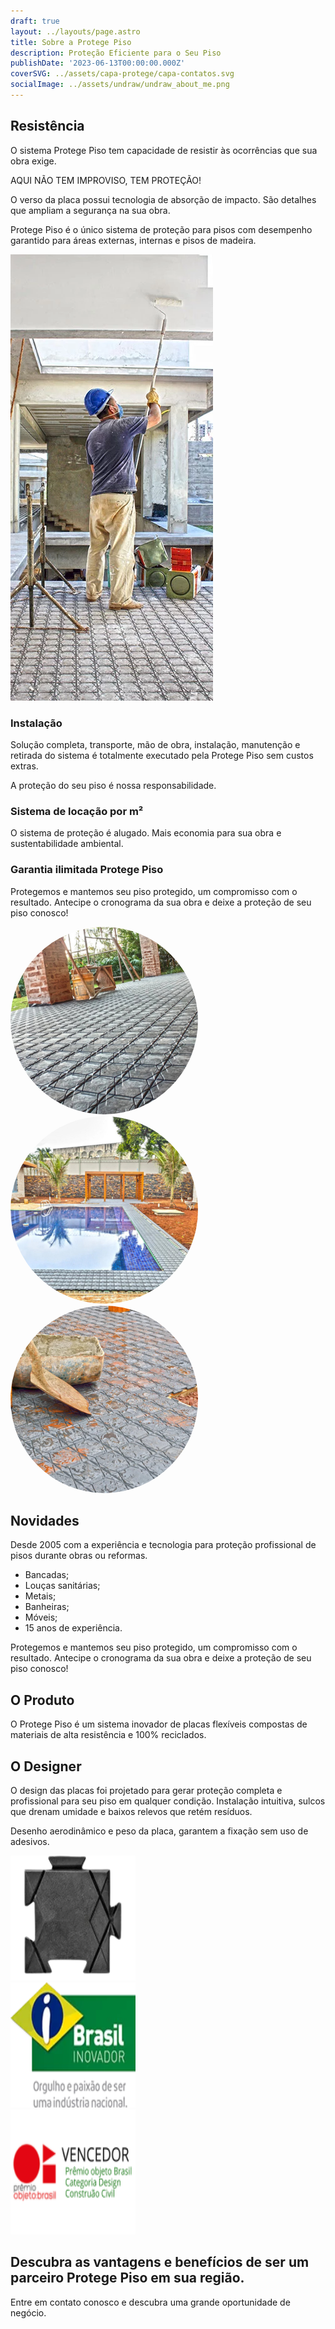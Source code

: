 ```yaml
---
draft: true
layout: ../layouts/page.astro
title: Sobre a Protege Piso
description: Proteção Eficiente para o Seu Piso
publishDate: '2023-06-13T00:00:00.000Z' 
coverSVG: ../assets/capa-protege/capa-contatos.svg
socialImage: ../assets/undraw/undraw_about_me.png
---
```


<style>
  .imagen-redonda {
    border-radius: 50%;
  }
</style>

<main class="container mx-auto p-4">
  <!-- Seção Resistência -->
  <section class="section mb-2">
    <div class="flex flex-col lg:flex-row items-center bg-gray-100">
      <!-- Texto -->
      <div class="p-4 lg:w-1/2">
        <h2 class="text-3xl font-bold mb-2 text-green-900 dark:text-green-500">Resistência</h2>
        <p class="text-lg text-black dark:text-gray-300 mb-2">O sistema Protege Piso tem capacidade de resistir às ocorrências que sua obra exige.</p>
        <p class="text-lg text-black dark:text-gray-300 mb-2">AQUI NÃO TEM IMPROVISO, TEM PROTEÇÃO!</p>
        <p class="text-lg text-black dark:text-gray-300 mb-2">O verso da placa possui tecnologia de absorção de impacto. São detalhes que ampliam a segurança na sua obra.</p>
        <p class="text-lg text-black dark:text-gray-300 mb-2">Protege Piso é o único sistema de proteção para pisos com desempenho garantido para áreas externas, internas e pisos de madeira.</p>
      </div>
      <!-- Imagem -->
      <div class="p-4 lg:w-1/2">
        <img src="src/assets/capa-protege/pintor.png" alt="pintor" class="max-h-80 lg:max-h-full object-cover rounded-lg">
      </div>
    </div>
  </section>

  <!-- Seção Instalação -->
  <section class="section mb-2">
    <div class="p-4">
      <h3 class="text-2xl font-bold mb-2 text-green-900 dark:text-green-500">Instalação</h3>
      <p class="text-lg text-black dark:text-gray-300 mb-2">Solução completa, transporte, mão de obra, instalação, manutenção e retirada do sistema é totalmente executado pela Protege Piso sem custos extras.</p>
      <p class="text-lg text-black dark:text-gray-300 mb-2">A proteção do seu piso é nossa responsabilidade.</p>
    </div>
  </section>

  <!-- Seção Sistema de locação por m² -->
  <section class="section mb-2 bg-gray-100">
    <div class="p-4 bg-gray">
      <h3 class="text-2xl font-bold mb-2 text-green-900 dark:text-green-500">Sistema de locação por m²</h3>
      <p class="text-lg text-black dark:text-gray-300 mb-2">O sistema de proteção é alugado. Mais economia para sua obra e sustentabilidade ambiental.</p>
    </div>
  </section>

  <!-- Seção Garantia ilimitada Protege Piso -->
  <section class="section mb-2">
    <div class="p-4">
      <h3 class="text-2xl font-bold mb-2 text-green-900 dark:text-green-500">Garantia ilimitada Protege Piso</h3>
      <p class="text-lg text-black dark:text-gray-300 mb-2">Protegemos e mantemos seu piso protegido, um compromisso com o resultado. Antecipe o cronograma da sua obra e deixe a proteção de seu piso conosco!</p>
    </div>
  </section>

  <!-- Seção com imagens redondas -->
  <section class="section mb-3 ">
    <div class="flex justify-center ">
      <!-- Imagem 1 -->
      <div class="contenedor-imagen mx-4">
        <img src="src/assets/cards/card03.png" alt="Imagem 1" class="imagen-redonda" style="margin-right: 10px;">
      </div>
      <!-- Imagem 2 -->
      <div class="contenedor-imagen mx-4">
        <img src="src/assets/cards/card06.png" alt="Imagem 2" class="imagen-redonda" style="margin-right: 10px;">
      </div>
      <!-- Imagem 3 -->
      <div class="contenedor-imagen mx-4">
        <img src="src/assets/cards/card02.png" alt="Imagem 3" class="imagen-redonda">
      </div>
    </div>
  </section>

  <!-- Seção Novidades -->
  <section class="section mb-2">
    <div class="flex flex-col lg:flex-row items-center">
      <!-- Texto -->
      <div class="p-4 lg:w-1/2">
        <h2 class="text-3xl font-bold mb-2 text-green-900 dark:text-green-500">Novidades</h2>
        <p class="text-lg text-black dark:text-gray-300 mb-2 bg-white-500 p-4 rounded-md">Desde 2005 com a experiência e tecnologia para proteção profissional de pisos durante obras ou reformas.</p>
        <ul class="text-lg text-black dark:text-gray-300 mb-2">
          <li>Bancadas;</li>
          <li>Louças sanitárias;</li>
          <li>Metais;</li>
          <li>Banheiras;</li>
          <li>Móveis;</li>
          <li>15 anos de experiência.</li>
        </ul>
      </div>
      <!-- Aside -->
      <aside class="p-4 lg:w-1/2 bg-green-500 text-white">
        <p class="text-xl">Protegemos e mantemos seu piso protegido, um compromisso com o resultado. Antecipe o cronograma da sua obra e deixe a proteção de seu piso conosco!</p>
      </aside>
    </div>
  </section>

  <!-- Seção Produto e Designer -->
  <section class="section mb-2">
    <div class="flex flex-col lg:flex-row items-center lg:items-start">
      <!-- Texto -->
      <div class="p-4 lg:w-1/2">
        <h2 class="text-3xl font-bold mb-2 text-green-900 dark:text-green-500">O Produto</h2>
        <p class="text-lg text-black dark:text-gray-300 mb-2 bg-white-500 p-4 rounded-md">O Protege Piso é um sistema inovador de placas flexíveis compostas de materiais de alta resistência e 100% reciclados.</p>
      </div>
      <!-- Aside -->
      <div class="p-4 lg:w-1/2">
        <h2 class="text-3xl font-bold mb-2 text-green-900 dark:text-green-500">O Designer</h2>
        <p class="text-lg text-black dark:text-gray-300 mb-2 bg-white-500 p-4 rounded-md">O design das placas foi projetado para gerar proteção completa e profissional para seu piso em qualquer condição. Instalação intuitiva, sulcos que drenam umidade e baixos relevos que retém resíduos.</p>
        <p class="text-lg text-black dark:text-gray-300 mb-2 bg-white-500 p-4 rounded-md">Desenho aerodinâmico e peso da placa, garantem a fixação sem uso de adesivos.</p>
      </div>
    </div>
  </section>

  <!-- Seção com imagens pequenas e quadradas -->
  <section class="section mb-3">
    <div class="flex justify-center">
      <!-- Imagem 1 -->
      <div class="contenedor-imagen mx-4">
        <img src="src/assets/selos/protepiso.png" alt="Peça de Proteção de Piso" class="imagen-quadrada" style="width: 200px; height: 200px;">
      </div>
      <!-- Imagem 2 -->
      <div class="contenedor-imagen mx-4">
        <img src="src/assets/selos/selobr.png" alt="Selo BR" class="imagen-quadrada" style="width: 200px; height: 200px;">
      </div>
      <!-- Imagem 3 -->
      <div class="contenedor-imagen mx-4">
        <img src="src/assets/selos/selo-vencedor.png" alt="Selo Prêmio Designer" class="imagen-quadrada" style="width: 200px; height: 200px;">
      </div>
    </div>
  </section>
</main>

<div class="flex justify-center items-center bg-green-500 text-white py-8">
  <div class="text-center">
    <h2 class="text-2xl font-medium mb-4">Descubra as vantagens e benefícios de ser um parceiro Protege Piso em sua região.</h2>
    <p class="text-lg">Entre em contato conosco e descubra uma grande oportunidade de negócio.</p>
  </div>
</div>
